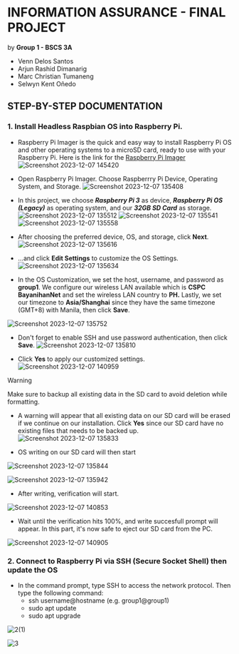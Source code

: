 # INFORMATION ASSURANCE - FINAL PROJECT
by **Group 1 - BSCS 3A**
- Venn Delos Santos
- Arjun Rashid Dimanarig
- Marc Christian Tumaneng
- Selwyn Kent Oñedo

## STEP-BY-STEP DOCUMENTATION



### 1. Install Headless Raspbian OS into Raspberry Pi. ###

 - Raspberry Pi Imager is the quick and easy way to install Raspberry Pi OS and other operating systems to a microSD card, ready to use with your Raspberry Pi.
 Here is the link for the [Raspberry Pi Imager](https://www.raspberrypi.com/software/)
 ![Screenshot 2023-12-07 145420](https://github.com/kentzyyo/INFO-ASSURANCE/assets/61936205/e2574685-2757-4d49-a721-188f7f518d8a)

 - Open Raspberry Pi Imager. Choose Raspberrry Pi Device, Operating System, and Storage.
 ![Screenshot 2023-12-07 135408](https://github.com/kentzyyo/INFO-ASSURANCE/assets/61936205/ca526d3e-fe83-4ab8-bef8-6a7b401f41e4)

 - In this project, we choose **_Raspberry Pi 3_** as device, **_Raspberry Pi OS (Legacy)_** as operating system, and our **_32GB SD Card_** as storage.
 ![Screenshot 2023-12-07 135512](https://github.com/kentzyyo/INFO-ASSURANCE/assets/61936205/9e5fe390-dc24-4570-9de6-0588a0fa450a)
 ![Screenshot 2023-12-07 135541](https://github.com/kentzyyo/INFO-ASSURANCE/assets/61936205/5d91f9da-4a42-40e0-a2b4-148fe5e9640d)
 ![Screenshot 2023-12-07 135558](https://github.com/kentzyyo/INFO-ASSURANCE/assets/61936205/95cc7542-6144-4873-b516-4fb3a3f675a0)

 - After choosing the preferred device, OS, and storage, click **Next**.
 ![Screenshot 2023-12-07 135616](https://github.com/kentzyyo/INFO-ASSURANCE/assets/61936205/15ea5bcb-cfd5-4235-8742-77087116cb53)

 - ...and click **Edit Settings** to customize the OS Settings.
 ![Screenshot 2023-12-07 135634](https://github.com/kentzyyo/INFO-ASSURANCE/assets/61936205/d99d262e-2f36-4056-9eb7-4661712a5f01)

 - In the OS Customization, we set the host, username, and password as **group1**. We configure our wireless LAN available which is **CSPC BayanihanNet** and set the wireless LAN   country to **PH.** Lastly, we set our timezone to **Asia/Shanghai** since they have the same timezone (GMT+8) with Manila, then click **Save**.
   
 ![Screenshot 2023-12-07 135752](https://github.com/kentzyyo/INFO-ASSURANCE/assets/61936205/d4dc817d-04e5-49c0-831c-e9bda0386683)

 - Don't forget to enable SSH and use password authentication, then click **Save**.
 ![Screenshot 2023-12-07 135810](https://github.com/kentzyyo/INFO-ASSURANCE/assets/61936205/8f8dd69e-c5e5-44f0-a515-b23864ae8db8)

 - Click **Yes** to apply our customized settings.
   ![Screenshot 2023-12-07 140959](https://github.com/kentzyyo/INFO-ASSURANCE/assets/61936205/b1f04a91-fa82-44d9-ae70-e237221f1837)

 > [!WARNING]
 > Make sure to backup all existing data in the SD card to avoid deletion while formatting.
 - A warning will appear that all existing data on our SD card will be erased if we continue on our installation. Click **Yes** since our SD card have no existing files that needs to be backed up.
  ![Screenshot 2023-12-07 135833](https://github.com/kentzyyo/INFO-ASSURANCE/assets/61936205/5378f87f-03f9-45ab-a6c3-e25cba283b61)

 - OS writing on our SD card will then start

![Screenshot 2023-12-07 135844](https://github.com/kentzyyo/INFO-ASSURANCE/assets/61936205/c75ec2ca-df1e-4e13-9766-88eadc471491)

![Screenshot 2023-12-07 135942](https://github.com/kentzyyo/INFO-ASSURANCE/assets/61936205/e8c848b2-cafc-4923-a4c2-77301fdccd3a)

 - After writing, verification will start.
  
![Screenshot 2023-12-07 140853](https://github.com/kentzyyo/INFO-ASSURANCE/assets/61936205/9e465d13-36c9-4316-ba62-5fdd8aafb04c)

 - Wait until the verification hits 100%, and write succesfull prompt will appear. In this part, it's now safe to eject our SD card from the PC.

![Screenshot 2023-12-07 140905](https://github.com/kentzyyo/INFO-ASSURANCE/assets/61936205/33d244ad-11b9-401e-a302-57ad6fb60c1f)

### 2. Connect to Raspberry Pi via SSH (Secure Socket Shell) then update the OS ###
 - In the command prompt, type SSH to access the network protocol. Then type the following command:
   - ssh username@hostname (e.g. group1@group1)
   - sudo apt update
   - sudo apt upgrade

 ![2(1)](https://github.com/kentzyyo/INFO-ASSURANCE/assets/61936205/a105c0e9-650b-4103-b8b2-03f07588c171)
 
 ![3](https://github.com/kentzyyo/INFO-ASSURANCE/assets/61936205/2bd078ad-1d70-44a7-9209-68f742ac4425)













